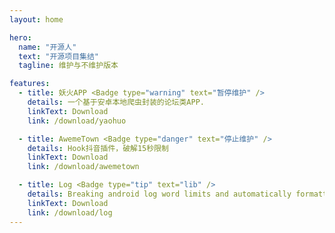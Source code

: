```yaml
---
layout: home

hero:
  name: "开源人"
  text: "开源项目集结"
  tagline: 维护与不维护版本

features:
  - title: 妖火APP <Badge type="warning" text="暂停维护" />
    details: 一个基于安卓本地爬虫封装的论坛类APP.
    linkText: Download
    link: /download/yaohuo

  - title: AwemeTown <Badge type="danger" text="停止维护" />
    details: Hook抖音插件，破解15秒限制 
    linkText: Download
    link: /download/awemetown

  - title: Log <Badge type="tip" text="lib" />
    details: Breaking android log word limits and automatically formatting json.
    linkText: Download
    link: /download/log
---
```

